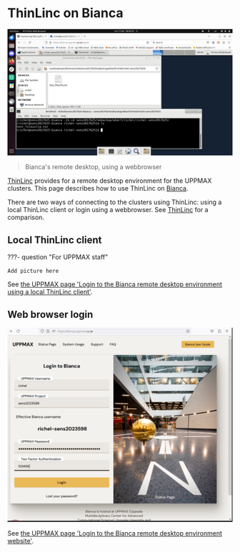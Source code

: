 # ThinLinc on Bianca

![Bianca remote desktop](./img/filezilla_file_on_bianca.png)

> Bianca's remote desktop, using a webbrowser

[ThinLinc](thinlinc.md) provides for a remote desktop environment 
for the UPPMAX clusters.
This page describes how to use ThinLinc on [Bianca](bianca.md).

There are two ways of connecting to the clusters using ThinLinc:
using a local ThinLinc client or login using a webbrowser.
See [ThinLinc](thinlinc.md) for a comparison.

## Local ThinLinc client

???- question "For UPPMAX staff"

    Add picture here

See [the UPPMAX page 'Login to the Bianca remote desktop environment using a local ThinLinc client'](../getting_started/login_bianca_remote_desktop_local_thinlinc_client.md).

## Web browser login

![Bianca login, first dialog](../getting_started/img/bianca_gui_login_1st.png)

See [the UPPMAX page 'Login to the Bianca remote desktop environment website'](../getting_started/login_bianca_remote_desktop_website.md).


